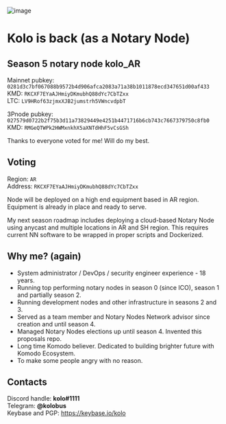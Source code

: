 ![image](https://user-images.githubusercontent.com/2559459/113327861-2263be80-9324-11eb-8593-c955e0df3d84.jpeg)

# Kolo is back (as a Notary Node)

## Season 5 notary node kolo_AR

Mainnet pubkey: `0281d3c7bf067088b9572b4d906afca2083a71a38b1011878ecd347651d00af433`  
KMD: `RKCXF7EYaAJHmiyDKmubhQ88dYc7CbTZxx`  
LTC: `LV9HRof63zjmxXJB2jumstrh5VWncvdpbT`  

3Pnode pubkey: `027579d0722b2f75b3d11a73829449e4251b4471716b6cb743c7667379750c8fb0`  
KMD: `RMGeQTWPk2HWMxnkhX5aXNTdHhF5vCsGSh`

Thanks to everyone voted for me! Will do my best.

## Voting

Region: `AR`  
Address: `RKCXF7EYaAJHmiyDKmubhQ88dYc7CbTZxx`  

Node will be deployed on a high end equipment based in AR region. Equipment is already in place and ready to serve.

My next season roadmap includes deploying a cloud-based Notary Node using anycast and multiple locations in AR and SH region. This requires current NN software to be wrapped in proper scripts and Dockerized.

## Why me? (again)

 - System administrator / DevOps / security engineer experience - 18 years.
 - Running top performing notary nodes in season 0 (since ICO), season 1 and partially season 2.
 - Running development nodes and other infrastructure in seasons 2 and 3.
 - Served as a team member and Notary Nodes Network advisor since creation and until season 4.
 - Managed Notary Nodes elections up until season 4. Invented this proposals repo.
 - Long time Komodo believer. Dedicated to building brighter future with Komodo Ecosystem.
 - To make some people angry with no reason.

## Contacts ##

Discord handle: **kolo#1111**  
Telegram: **@kolobus**  
Keybase and PGP: https://keybase.io/kolo
